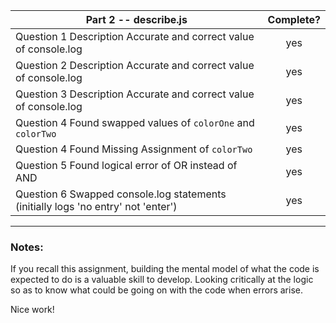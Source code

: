 | Part 2 -- describe.js                                                             | Complete? |
| --------------------------------------------------------------------------------- | :-------: |
| Question 1 Description Accurate and correct value of console.log                  |    yes    |
| Question 2 Description Accurate and correct value of console.log                  |    yes    |
| Question 3 Description Accurate and correct value of console.log                  |    yes    |
| Question 4 Found swapped values of `colorOne` and `colorTwo`                      |    yes    |
| Question 4 Found Missing Assignment of `colorTwo`                                 |    yes    |
| Question 5 Found logical error of OR instead of AND                               |    yes    |
| Question 6 Swapped console.log statements (initially logs 'no entry' not 'enter') |    yes    |

---

### Notes:

If you recall this assignment, building the mental model of what the code is expected to do is a valuable skill to develop. Looking critically at the logic so as to know what could be going on with the code when errors arise.

Nice work!
